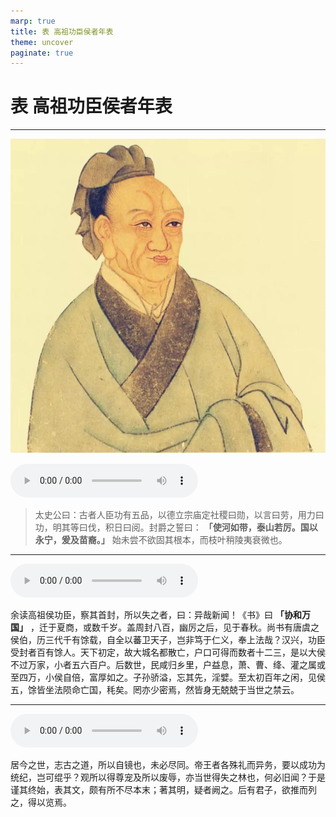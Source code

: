 ```yaml
---
marp: true
title: 表 高祖功臣侯者年表
theme: uncover
paginate: true
---
```


# 表 高祖功臣侯者年表

---

![bg left](assets/images/simaqian.jpg)

![](assets/audios/018/1.mp3)

> 太史公曰：古者人臣功有五品，以德立宗庙定社稷曰勋，以言曰劳，用力曰功，明其等曰伐，积日曰阅。封爵之誓曰： __「使河如带，泰山若厉。国以永宁，爰及苗裔。」__ 始未尝不欲固其根本，而枝叶稍陵夷衰微也。

---

![](assets/audios/018/2.mp3)

余读高祖侯功臣，察其首封，所以失之者，曰：异哉新闻！《书》曰 __「协和万国」__ ，迁于夏商，或数千岁。盖周封八百，幽厉之后，见于春秋。尚书有唐虞之侯伯，历三代千有馀载，自全以蕃卫天子，岂非笃于仁义，奉上法哉？汉兴，功臣受封者百有馀人。天下初定，故大城名都散亡，户口可得而数者十二三，是以大侯不过万家，小者五六百户。后数世，民咸归乡里，户益息，萧、曹、绛、灌之属或至四万，小侯自倍，富厚如之。子孙骄溢，忘其先，淫嬖。至太初百年之闲，见侯五，馀皆坐法陨命亡国，秏矣。罔亦少密焉，然皆身无兢兢于当世之禁云。

---

![](assets/audios/018/3.mp3)

居今之世，志古之道，所以自镜也，未必尽同。帝王者各殊礼而异务，要以成功为统纪，岂可绲乎？观所以得尊宠及所以废辱，亦当世得失之林也，何必旧闻？于是谨其终始，表其文，颇有所不尽本末；著其明，疑者阙之。后有君子，欲推而列之，得以览焉。